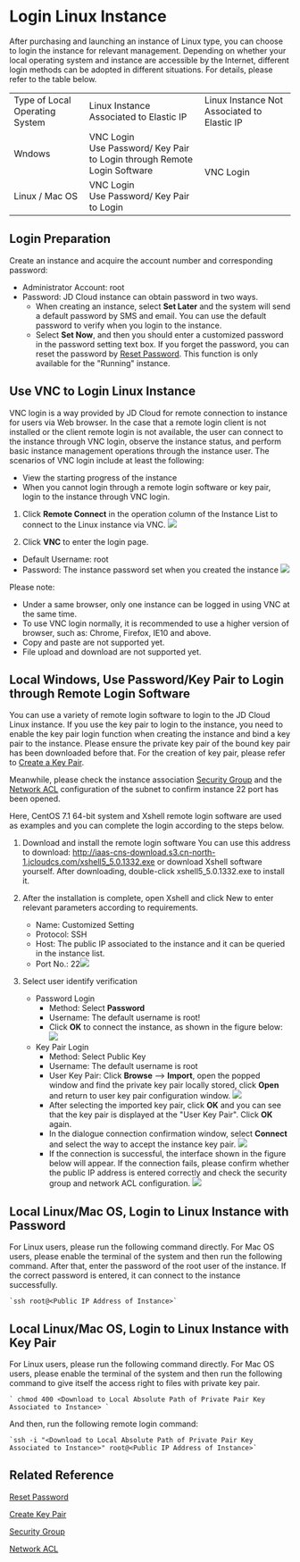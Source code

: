 # Login Linux Instance
After purchasing and launching an instance of Linux type, you can choose to login the instance for relevant management. Depending on whether your local operating system and instance are accessible by the Internet, different login methods can be adopted in different situations. For details, please refer to the table below.
<table>
   <tr>
      <td> Type of Local Operating System </td>
      <td> Linux Instance Associated to Elastic IP  </td>
      <td> Linux Instance Not Associated to Elastic IP </td>
   </tr>
   <tr>
      <td> Wndows </td>
      <td> VNC Login<br>Use Password/ Key Pair to Login through Remote Login Software  </td>
      <td rowspan="2"> VNC Login </td>
   </tr>
   <tr>     
      <td> Linux / Mac OS</td>
      <td> VNC Login<br>Use Password/ Key Pair to Login   </td>
   </tr>
</table>

## Login Preparation
Create an instance and acquire the account number and corresponding password:

* Administrator Account: root
* Password: JD Cloud instance can obtain password in two ways.
  * When creating an instance, select **Set Later** and the system will send a default password by SMS and email. You can use the default password to verify when you login to the instance.
  * Select **Set Now**, and then you should enter a customized password in the password setting text box. If you forget the password, you can reset the password by [Reset Password](../Operation-Guide/Instance/Reset-Password.md). This function is only available for the "Running" instance.

## Use VNC to Login Linux Instance
VNC login is a way provided by JD Cloud for remote connection to instance for users via Web browser. In the case that a remote login client is not installed or the client remote login is not available, the user can connect to the instance through VNC login, observe the instance status, and perform basic instance management operations through the instance user.
The scenarios of VNC login include at least the following:

* View the starting progress of the instance
* When you cannot login through a remote login software or key pair, login to the instance through VNC login.

1. Click **Remote Connect** in the operation column of the Instance List to connect to the Linux instance via VNC.
![](../../../../image/vm/Getting-Start-Linux-Connect-console.png)

2. Click **VNC** to enter the login page.
* Default Username: root        
* Password: The instance password set when you created the instance 
![](../../../../image/vm/Getting-Start-Linux-Connect-vnc.png)

Please note:

* Under a same browser, only one instance can be logged in using VNC at the same time.
* To use VNC login normally, it is recommended to use a higher version of browser, such as: Chrome, Firefox, IE10 and above.
* Copy and paste are not supported yet.
* File upload and download are not supported yet.

## Local Windows, Use Password/Key Pair to Login through Remote Login Software
You can use a variety of remote login software to login to the JD Cloud Linux instance. If you use the key pair to login to the instance, you need to enable the key pair login function when creating the instance and bind a key pair to the instance. Please ensure the private key pair of the bound key pair has been downloaded before that. For the creation of key pair, please refer to [Create a Key Pair](../Operation-Guide/Key-Pair/Create-Keypair.md).

Meanwhile, please check the instance association [Security Group](../Operation-Guide/Security-Group/Overview.md) and the [Network ACL](../../../Networking/Virtual-Private-Cloud/Introduction/Functions/Network-ACL.md) configuration of the subnet to confirm instance 22 port has been opened.

Here, CentOS 7.1 64-bit system and Xshell remote login software are used as examples and you can complete the login according to the steps below.

1. Download and install the remote login software
    You can use this address to download: http://iaas-cns-download.s3.cn-north-1.jcloudcs.com/xshell5_5.0.1332.exe or download Xshell software yourself.
    After downloading, double-click xshell5_5.0.1332.exe to install it.

2. After the installation is complete, open Xshell and click New to enter relevant parameters according to requirements.

	* Name: Customized Setting
	* Protocol: SSH
	* Host: The public IP associated to the instance and it can be queried in the instance list.
	* Port No.: 22![](../../../../image/vm/Getting-Start-Linux-Connect-linux-xshell.png)

3. Select user identify verification
	* Password Login
		* Method: Select **Password**
		* Username: The default username is root!<br>[](../../../../image/vm/Getting-Start-Linux-Connect-linux-xshell1.png)
		* Click **OK** to connect the instance, as shown in the figure below: <br>
![](../../../../image/vm/Getting-Start-Linux-Connect-linux-xshell2.png)
	* Key Pair Login
		* Method: Select Public Key
		* Username: The default username is root
		* User Key Pair: Click **Browse** --> **Import**, open the popped window and find the private key pair locally stored, click **Open** and return to user key pair configuration window. ![](../../../../image/vm/Getting-Start-Linux-Connect-linux-xshell3.png)
		* After selecting the imported key pair, click **OK** and you can see that the key pair is displayed at the "User Key Pair". Click **OK** again.
		* In the dialogue connection confirmation window, select **Connect** and select the way to accept the instance key pair. ![](../../../../image/vm/Getting-Start-Linux-Connect-linux-xshell4.png)
		* If the connection is successful, the interface shown in the figure below will appear. If the connection fails, please confirm whether the public IP address is entered correctly and check the security group and network ACL configuration. ![](../../../../image/vm/Getting-Start-Linux-Connect-linux-xshell5.png)

## Local Linux/Mac OS, Login to Linux Instance with Password
For Linux users, please run the following command directly. For Mac OS users, please enable the terminal of the system and then run the following command. After that, enter the password of the root user of the instance. If the correct password is entered, it can connect to the instance successfully.

```
`ssh root@<Public IP Address of Instance>`
```

## Local Linux/Mac OS, Login to Linux Instance with Key Pair
For Linux users, please run the following command directly. For Mac OS users, please enable the terminal of the system and then run the following command to give itself the access right to files with private key pair.

```
` chmod 400 <Download to Local Absolute Path of Private Pair Key Associated to Instance> `
```

And then, run the following remote login command:

```
`ssh -i "<Download to Local Absolute Path of Private Pair Key Associated to Instance>" root@<Public IP Address of Instance>`
```

## Related Reference

[Reset Password](../Operation-Guide/Instance/Reset-Password.md)

[Create Key Pair](../Operation-Guide/Key-Pair/Create-Keypair.md)

[Security Group](../Operation-Guide/Security-Group/Overview.md)

[Network ACL](../../../Networking/Virtual-Private-Cloud/Introduction/Functions/Network-ACL.md)


  [1]: ./images/Getting-Start-Linux-Connect-console.png "Getting-Start-Linux-Connect-console.png"
  [2]: ./images/Getting-Start-Linux-Connect-vnc.png "Getting-Start-Linux-Connect-vnc.png"
  [3]: ./images/Getting-Start-Linux-Connect-linux-xshell.png "Getting-Start-Linux-Connect-linux-xshell.png"
  [4]: ./images/Getting-Start-Linux-Connect-linux-xshell1.png "Getting-Start-Linux-Connect-linux-xshell1.png"
  [5]: ./images/Getting-Start-Linux-Connect-linux-xshell2.png "Getting-Start-Linux-Connect-linux-xshell2.png"
  [6]: ./images/Getting-Start-Linux-Connect-linux-xshell3.png "Getting-Start-Linux-Connect-linux-xshell3.png"
  [7]: ./images/Getting-Start-Linux-Connect-linux-xshell4.png "Getting-Start-Linux-Connect-linux-xshell4.png"
  [8]: ./images/Getting-Start-Linux-Connect-linux-xshell5.png "Getting-Start-Linux-Connect-linux-xshell5.png"